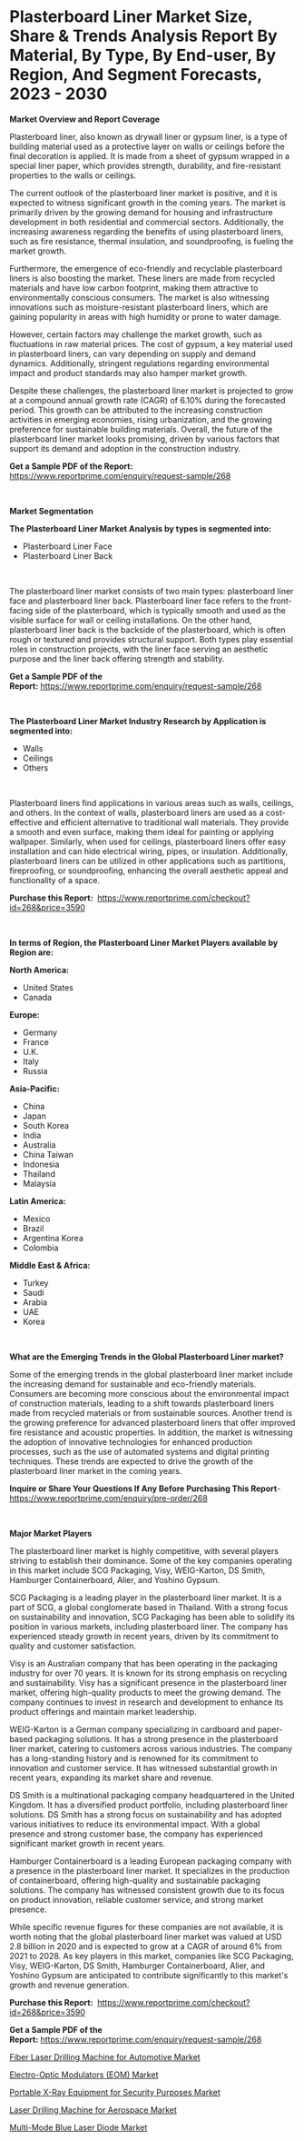 <p><h1>Plasterboard Liner Market Size, Share & Trends Analysis Report By Material, By Type, By End-user, By Region, And Segment Forecasts, 2023 - 2030</h1></p><p><strong>Market Overview and Report Coverage</strong></p>
<p><p>Plasterboard liner, also known as drywall liner or gypsum liner, is a type of building material used as a protective layer on walls or ceilings before the final decoration is applied. It is made from a sheet of gypsum wrapped in a special liner paper, which provides strength, durability, and fire-resistant properties to the walls or ceilings.</p><p>The current outlook of the plasterboard liner market is positive, and it is expected to witness significant growth in the coming years. The market is primarily driven by the growing demand for housing and infrastructure development in both residential and commercial sectors. Additionally, the increasing awareness regarding the benefits of using plasterboard liners, such as fire resistance, thermal insulation, and soundproofing, is fueling the market growth.</p><p>Furthermore, the emergence of eco-friendly and recyclable plasterboard liners is also boosting the market. These liners are made from recycled materials and have low carbon footprint, making them attractive to environmentally conscious consumers. The market is also witnessing innovations such as moisture-resistant plasterboard liners, which are gaining popularity in areas with high humidity or prone to water damage.</p><p>However, certain factors may challenge the market growth, such as fluctuations in raw material prices. The cost of gypsum, a key material used in plasterboard liners, can vary depending on supply and demand dynamics. Additionally, stringent regulations regarding environmental impact and product standards may also hamper market growth.</p><p>Despite these challenges, the plasterboard liner market is projected to grow at a compound annual growth rate (CAGR) of 6.10% during the forecasted period. This growth can be attributed to the increasing construction activities in emerging economies, rising urbanization, and the growing preference for sustainable building materials. Overall, the future of the plasterboard liner market looks promising, driven by various factors that support its demand and adoption in the construction industry.</p></p>
<p><strong>Get a Sample PDF of the Report:</strong> <a href="https://www.reportprime.com/enquiry/request-sample/268">https://www.reportprime.com/enquiry/request-sample/268</a></p>
<p>&nbsp;</p>
<p><strong>Market Segmentation</strong></p>
<p><strong>The Plasterboard Liner Market Analysis by types is segmented into:</strong></p>
<p><ul><li>Plasterboard Liner Face</li><li>Plasterboard Liner Back</li></ul></p>
<p>&nbsp;</p>
<p><p>The plasterboard liner market consists of two main types: plasterboard liner face and plasterboard liner back. Plasterboard liner face refers to the front-facing side of the plasterboard, which is typically smooth and used as the visible surface for wall or ceiling installations. On the other hand, plasterboard liner back is the backside of the plasterboard, which is often rough or textured and provides structural support. Both types play essential roles in construction projects, with the liner face serving an aesthetic purpose and the liner back offering strength and stability.</p></p>
<p><strong>Get a Sample PDF of the Report:</strong>&nbsp;<a href="https://www.reportprime.com/enquiry/request-sample/268">https://www.reportprime.com/enquiry/request-sample/268</a></p>
<p>&nbsp;</p>
<p><strong>The Plasterboard Liner Market Industry Research by Application is segmented into:</strong></p>
<p><ul><li>Walls</li><li>Ceilings</li><li>Others</li></ul></p>
<p>&nbsp;</p>
<p><p>Plasterboard liners find applications in various areas such as walls, ceilings, and others. In the context of walls, plasterboard liners are used as a cost-effective and efficient alternative to traditional wall materials. They provide a smooth and even surface, making them ideal for painting or applying wallpaper. Similarly, when used for ceilings, plasterboard liners offer easy installation and can hide electrical wiring, pipes, or insulation. Additionally, plasterboard liners can be utilized in other applications such as partitions, fireproofing, or soundproofing, enhancing the overall aesthetic appeal and functionality of a space.</p></p>
<p><strong>Purchase this Report:</strong>&nbsp; <a href="https://www.reportprime.com/checkout?id=268&price=3590">https://www.reportprime.com/checkout?id=268&price=3590</a></p>
<p>&nbsp;</p>
<p><strong>In terms of Region, the Plasterboard Liner Market Players available by Region are:</strong></p>
<p>
    <p> <strong> North America: </strong>
        <ul>
            <li>United States</li>
            <li>Canada</li>
        </ul>
        </p> 
    <p> <strong> Europe: </strong>
        <ul>
            <li>Germany</li>
            <li>France</li>
            <li>U.K.</li>
            <li>Italy</li>
            <li>Russia</li>
        </ul>
        </p> 
    <p> <strong> Asia-Pacific: </strong>
        <ul>
            <li>China</li>
            <li>Japan</li>
            <li>South Korea</li>
            <li>India</li>
            <li>Australia</li>
            <li>China Taiwan</li>
            <li>Indonesia</li>
            <li>Thailand</li>
            <li>Malaysia</li>
        </ul>
        </p> 
    <p> <strong> Latin America: </strong>
        <ul>
            <li>Mexico</li>
            <li>Brazil</li>
            <li>Argentina Korea</li>
            <li>Colombia</li>
        </ul>
        </p> 
    <p> <strong> Middle East & Africa: </strong>
        <ul>
            <li>Turkey</li>
            <li>Saudi</li>
            <li>Arabia</li>
            <li>UAE</li>
            <li>Korea</li>
        </ul>
    </p>
    </p>
<p>&nbsp;</p>
<p><strong>What are the Emerging Trends in the Global Plasterboard Liner market?</strong></p>
<p><p>Some of the emerging trends in the global plasterboard liner market include the increasing demand for sustainable and eco-friendly materials. Consumers are becoming more conscious about the environmental impact of construction materials, leading to a shift towards plasterboard liners made from recycled materials or from sustainable sources. Another trend is the growing preference for advanced plasterboard liners that offer improved fire resistance and acoustic properties. In addition, the market is witnessing the adoption of innovative technologies for enhanced production processes, such as the use of automated systems and digital printing techniques. These trends are expected to drive the growth of the plasterboard liner market in the coming years.</p></p>
<p><strong>Inquire or Share Your Questions If Any Before Purchasing This Report</strong>- <a href="https://www.reportprime.com/enquiry/pre-order/268">https://www.reportprime.com/enquiry/pre-order/268</a></p>
<p>&nbsp;</p>
<p><strong>Major Market Players</strong></p>
<p><p>The plasterboard liner market is highly competitive, with several players striving to establish their dominance. Some of the key companies operating in this market include SCG Packaging, Visy, WEIG-Karton, DS Smith, Hamburger Containerboard, Alier, and Yoshino Gypsum.</p><p>SCG Packaging is a leading player in the plasterboard liner market. It is a part of SCG, a global conglomerate based in Thailand. With a strong focus on sustainability and innovation, SCG Packaging has been able to solidify its position in various markets, including plasterboard liner. The company has experienced steady growth in recent years, driven by its commitment to quality and customer satisfaction.</p><p>Visy is an Australian company that has been operating in the packaging industry for over 70 years. It is known for its strong emphasis on recycling and sustainability. Visy has a significant presence in the plasterboard liner market, offering high-quality products to meet the growing demand. The company continues to invest in research and development to enhance its product offerings and maintain market leadership.</p><p>WEIG-Karton is a German company specializing in cardboard and paper-based packaging solutions. It has a strong presence in the plasterboard liner market, catering to customers across various industries. The company has a long-standing history and is renowned for its commitment to innovation and customer service. It has witnessed substantial growth in recent years, expanding its market share and revenue.</p><p>DS Smith is a multinational packaging company headquartered in the United Kingdom. It has a diversified product portfolio, including plasterboard liner solutions. DS Smith has a strong focus on sustainability and has adopted various initiatives to reduce its environmental impact. With a global presence and strong customer base, the company has experienced significant market growth in recent years.</p><p>Hamburger Containerboard is a leading European packaging company with a presence in the plasterboard liner market. It specializes in the production of containerboard, offering high-quality and sustainable packaging solutions. The company has witnessed consistent growth due to its focus on product innovation, reliable customer service, and strong market presence.</p><p>While specific revenue figures for these companies are not available, it is worth noting that the global plasterboard liner market was valued at USD 2.8 billion in 2020 and is expected to grow at a CAGR of around 6% from 2021 to 2028. As key players in this market, companies like SCG Packaging, Visy, WEIG-Karton, DS Smith, Hamburger Containerboard, Alier, and Yoshino Gypsum are anticipated to contribute significantly to this market's growth and revenue generation.</p></p>
<p><strong>Purchase this Report:</strong>&nbsp;&nbsp;<a href="https://www.reportprime.com/checkout?id=268&price=3590">https://www.reportprime.com/checkout?id=268&price=3590</a></p>
<p></p>
<p><strong>Get a Sample PDF of the Report:</strong>&nbsp;<a href="https://www.reportprime.com/enquiry/request-sample/268">https://www.reportprime.com/enquiry/request-sample/268</a></p>
<p><p><a href="https://medium.com/@justicelang2023/fiber-laser-drilling-machine-for-automotive-market-size-cagr-trends-2024-2030-61f886d951f2">Fiber Laser Drilling Machine for Automotive Market</a></p><p><a href="https://medium.com/@cullenblick/electro-optic-modulators-eom-market-outlook-industry-overview-and-forecast-2023-to-2030-e76e9eb2ebd8">Electro-Optic Modulators (EOM) Market</a></p><p><a href="https://medium.com/@maxinefeest1904/portable-x-ray-equipment-for-security-purposes-market-research-report-its-history-and-forecast-0bd3da5fb227">Portable X-Ray Equipment for Security Purposes Market</a></p><p><a href="https://medium.com/@amaliarobel/laser-drilling-machine-for-aerospace-market-the-key-to-successful-business-strategy-forecast-till-f02926631d03">Laser Drilling Machine for Aerospace Market</a></p><p><a href="https://medium.com/@fire.belt.bug/multi-mode-blue-laser-diode-market-the-key-to-successful-business-strategy-forecast-till-2030-91ff99fac621">Multi-Mode Blue Laser Diode Market</a></p></p>